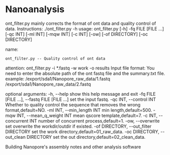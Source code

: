 # Nanoanalysis
ont_filter.py mainly corrects the format of ont data and quality control of data.
Instructions:
./ont_filter.py -h
usage: ont_filter.py [-h] -fq FILE [FILE ...] [-qc INT] [-ml INT] [-mqw INT]
                     [-c INT] [-ow] [-of DIRECTORY] [-oc DIRECTORY]

name:

    ont_filter.py -- Quality control of ont data

attention:
    ont_filter.py -i *.fastq -w work -o results
Input file format:
    You need to enter the absolute path of the ont fastq file and the summary.txt file.
    example:
    /export/sda1/Nanopore_raw_data/1.fastq
    /export/sda1/Nanopore_raw_data/2.fastq

optional arguments:
  -h, --help            show this help message and exit
  -fq FILE [FILE ...], --fastq FILE [FILE ...]
                        set the input fastq.
  -qc INT, --control INT
                        Whether to quality control the sequence that removes
                        the wrong format,default=NO.
  -ml INT, --min_length INT
                        min length,default=500.
  -mqw INT, --mean_q_weight INT
                        mean qscore template,default=7.
  -c INT, --concurrent INT
                        number of concurrent process,default=1.
  -ow, --overwrite      set overwrite the workdir/outdir if existed.
  -of DIRECTORY, --out_filter DIRECTORY
                        set the work directory,default=01_raw_data.
  -oc DIRECTORY, --out_clean DIRECTORY
                        set the out directory,default=02_clean_data.


Building Nanopore's assembly notes and other analysis software
